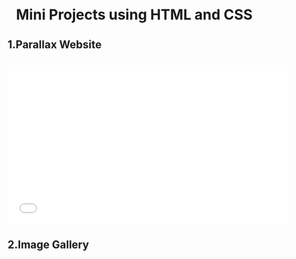 <h1 style="text-align: center;">Mini Projects using HTML and CSS</h1>
<h2>1.Parallax Website<h2>
<iframe width="560" height="315" src="videos/recording parallax.mp4" frameborder="0" allowfullscreen></iframe>

<h2>2.Image Gallery<h2>